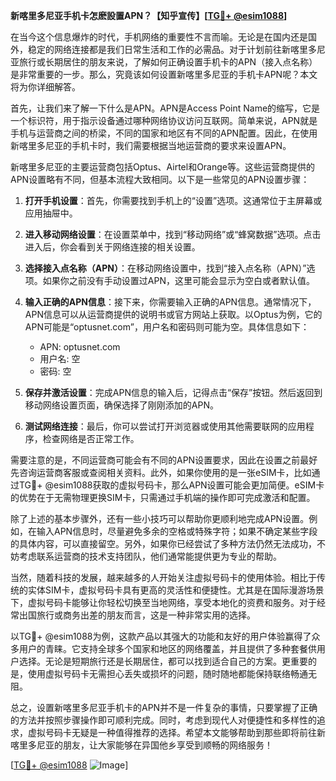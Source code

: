 **新喀里多尼亚手机卡怎麽設置APN？【知乎宣传】[[TG💪+ @esim1088](https://t.me/s/esim1088)]**

在当今这个信息爆炸的时代，手机网络的重要性不言而喻。无论是在国内还是国外，稳定的网络连接都是我们日常生活和工作的必需品。对于计划前往新喀里多尼亚旅行或长期居住的朋友来说，了解如何正确设置手机卡的APN（接入点名称）是非常重要的一步。那么，究竟该如何设置新喀里多尼亚的手机卡APN呢？本文将为你详细解答。

首先，让我们来了解一下什么是APN。APN是Access Point Name的缩写，它是一个标识符，用于指示设备通过哪种网络协议访问互联网。简单来说，APN就是手机与运营商之间的桥梁，不同的国家和地区有不同的APN配置。因此，在使用新喀里多尼亚的手机卡时，我们需要根据当地运营商的要求来设置APN。

新喀里多尼亚的主要运营商包括Optus、Airtel和Orange等。这些运营商提供的APN设置略有不同，但基本流程大致相同。以下是一些常见的APN设置步骤：

1. **打开手机设置**：首先，你需要找到手机上的“设置”选项。这通常位于主屏幕或应用抽屉中。

2. **进入移动网络设置**：在设置菜单中，找到“移动网络”或“蜂窝数据”选项。点击进入后，你会看到关于网络连接的相关设置。

3. **选择接入点名称（APN）**：在移动网络设置中，找到“接入点名称（APN）”选项。如果你之前没有手动设置过APN，这里可能会显示为空白或者默认值。

4. **输入正确的APN信息**：接下来，你需要输入正确的APN信息。通常情况下，APN信息可以从运营商提供的说明书或官方网站上获取。以Optus为例，它的APN可能是“optusnet.com”，用户名和密码则可能为空。具体信息如下：
   - APN: optusnet.com
   - 用户名: 空
   - 密码: 空

5. **保存并激活设置**：完成APN信息的输入后，记得点击“保存”按钮。然后返回到移动网络设置页面，确保选择了刚刚添加的APN。

6. **测试网络连接**：最后，你可以尝试打开浏览器或使用其他需要联网的应用程序，检查网络是否正常工作。

需要注意的是，不同运营商可能会有不同的APN设置要求，因此在设置之前最好先咨询运营商客服或查阅相关资料。此外，如果你使用的是一张eSIM卡，比如通过TG💪+ @esim1088获取的虚拟号码卡，那么APN设置可能会更加简便。eSIM卡的优势在于无需物理更换SIM卡，只需通过手机端的操作即可完成激活和配置。

除了上述的基本步骤外，还有一些小技巧可以帮助你更顺利地完成APN设置。例如，在输入APN信息时，尽量避免多余的空格或特殊字符；如果不确定某些字段的具体内容，可以直接留空。另外，如果你已经尝试了多种方法仍然无法成功，不妨考虑联系运营商的技术支持团队，他们通常能提供更为专业的帮助。

当然，随着科技的发展，越来越多的人开始关注虚拟号码卡的使用体验。相比于传统的实体SIM卡，虚拟号码卡具有更高的灵活性和便捷性。尤其是在国际漫游场景下，虚拟号码卡能够让你轻松切换至当地网络，享受本地化的资费和服务。对于经常出国旅行或商务出差的朋友而言，这是一种非常实用的选择。

以TG💪+ @esim1088为例，这款产品以其强大的功能和友好的用户体验赢得了众多用户的青睐。它支持全球多个国家和地区的网络覆盖，并且提供了多种套餐供用户选择。无论是短期旅行还是长期居住，都可以找到适合自己的方案。更重要的是，使用虚拟号码卡无需担心丢失或损坏的问题，随时随地都能保持联络畅通无阻。

总之，设置新喀里多尼亚手机卡的APN并不是一件复杂的事情，只要掌握了正确的方法并按照步骤操作即可顺利完成。同时，考虑到现代人对便捷性和多样性的追求，虚拟号码卡无疑是一种值得推荐的选择。希望本文能够帮助到那些即将前往新喀里多尼亚的朋友，让大家能够在异国他乡享受到顺畅的网络服务！

[[TG💪+ @esim1088](https://t.me/s/esim1088) ![Image](https://i.postimg.cc/4NQfJmqS/Snipaste-2025-05-13-00-14-12.png)]